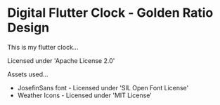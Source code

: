 # Digital Flutter Clock - Golden Ratio Design

This is my flutter clock... 

Licensed under 'Apache License 2.0'


Assets used...

- JosefinSans font - Licensed under 'SIL Open Font License'
- Weather Icons - Licensed under 'MIT License'
